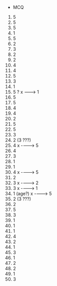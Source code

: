 - MCQ

1. 5
2. 5
3. 5
4. 1
5. 5
6. 2
7. 3
8. 2
9. 2
10. 4
11. 4
12. 5
13. 3
14. 1
15. 5 ? x ---> 1
16. 5
17. 5
18. 4
19. 4
20. 2
21. 5
22. 5
23. 3
24. 2 (3 ???)
25. 4 x ----> 5
26. 4
27. 3
28. 1
29. 1
30. 4 x ----> 5
31. 2
32. 3 x ----> 2
33. 3 x ----> 1
34. 1 (age?) x ----> 5
35. 2 (3 ???)
36. 2
37. 5
38. 3
39. 1
40. 1
41. 1
42. 4
43. 2
44. 1
45. 3
46. 1
47. 2
48. 2
49. 1
50. 3